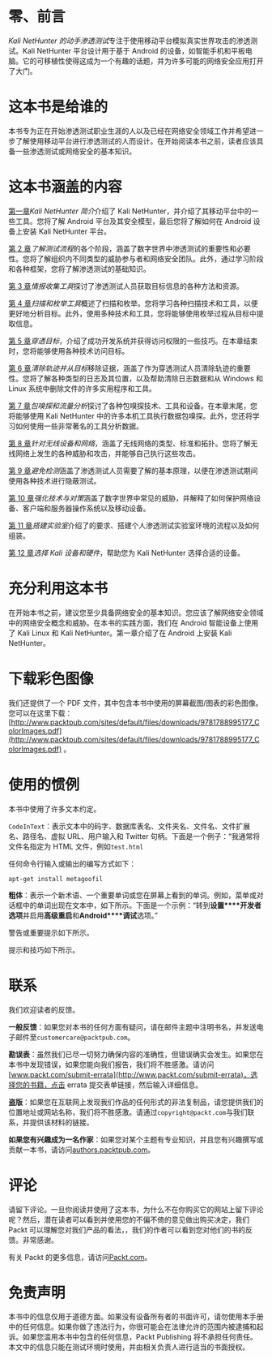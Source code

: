 # 零、前言

*Kali NetHunter 的动手渗透测试*专注于使用移动平台模拟真实世界攻击的渗透测试。Kali NetHunter 平台设计用于基于 Android 的设备，如智能手机和平板电脑。它的可移植性使得这成为一个有趣的话题，并为许多可能的网络安全应用打开了大门。

# 这本书是给谁的

本书专为正在开始渗透测试职业生涯的人以及已经在网络安全领域工作并希望进一步了解使用移动平台进行渗透测试的人而设计。在开始阅读本书之前，读者应该具备一些渗透测试或网络安全的基本知识。

# 这本书涵盖的内容

[第一章](01.html)*Kali NetHunter 简介*介绍了 Kali NetHunter，并介绍了其移动平台中的一些工具。您将了解 Android 平台及其安全模型，最后您将了解如何在 Android 设备上安装 Kali NetHunter 平台。

[第 2 章](02.html)*了解测试流程*的各个阶段，涵盖了数字世界中渗透测试的重要性和必要性。您将了解组织内不同类型的威胁参与者和网络安全团队。此外，通过学习阶段和各种框架，您将了解渗透测试的基础知识。

[第 3 章](03.html)*情报收集工具*探讨了渗透测试人员获取目标信息的各种方法和资源。

[第 4 章](04.html)*扫描和枚举工具*概述了扫描和枚举。您将学习各种扫描技术和工具，以便更好地分析目标。此外，使用多种技术和工具，您将能够使用枚举过程从目标中提取信息。

[第 5 章](05.html)*穿透目标*，介绍了成功开发系统并获得访问权限的一些技巧。在本章结束时，您将能够使用各种技术访问目标。

[第 6 章](06.html)*清除轨迹并从目标*移除证据，涵盖了作为穿透测试人员清除轨迹的重要性。您将了解各种类型的日志及其位置，以及帮助清除日志数据和从 Windows 和 Linux 系统中删除文件的许多实用程序和工具。

[第 7 章](07.html)*包嗅探和流量分析*探讨了各种包嗅探技术、工具和设备。在本章末尾，您将能够使用 Kali NetHunter 中的许多本机工具执行数据包嗅探。此外，您还将学习如何使用一些非常著名的工具分析数据。

[第 8 章](08.html)*针对无线设备和网络*，涵盖了无线网络的类型、标准和拓扑。您将了解无线网络上发生的各种威胁和攻击，并能够自己执行这些攻击。

[第 9 章](09.html)*避免检测*涵盖了渗透测试人员需要了解的基本原理，以便在渗透测试期间使用各种技术进行隐蔽测试。

[第 10 章](10.html)*强化技术与对策*涵盖了数字世界中常见的威胁，并解释了如何保护网络设备、客户端和服务器操作系统以及移动设备。

[第 11 章](11.html)*搭建实验室*介绍了的要求、搭建个人渗透测试实验室环境的流程以及如何组装。

[第 12 章](12.html)*选择 Kali 设备和硬件*，帮助您为 Kali NetHunter 选择合适的设备。

# 充分利用这本书

在开始本书之前，建议您至少具备网络安全的基本知识。您应该了解网络安全领域中的网络安全概念和威胁。在本书的实践方面，我们在 Android 智能设备上使用了 Kali Linux 和 Kali NetHunter。第一章介绍了在 Android 上安装 Kali NetHunter。

# 下载彩色图像

我们还提供了一个 PDF 文件，其中包含本书中使用的屏幕截图/图表的彩色图像。您可以在这里下载：[http://www.packtpub.com/sites/default/files/downloads/9781788995177_ColorImages.pdf](http://www.packtpub.com/sites/default/files/downloads/9781788995177_ColorImages.pdf) 。

# 使用的惯例

本书中使用了许多文本约定。

`CodeInText`：表示文本中的码字、数据库表名、文件夹名、文件名、文件扩展名、路径名、虚拟 URL、用户输入和 Twitter 句柄。下面是一个例子：“我通常将文件名指定为 HTML 文件，例如`test.html`

任何命令行输入或输出的编写方式如下：

```
apt-get install metagoofil
```

**粗体**：表示一个新术语、一个重要单词或您在屏幕上看到的单词。例如，菜单或对话框中的单词出现在文本中，如下所示。下面是一个示例：“转到**设置****开发者选项**并启用**高级重启**和**Android****调试**选项。”

警告或重要提示如下所示。

提示和技巧如下所示。

# 联系

我们欢迎读者的反馈。

**一般反馈**：如果您对本书的任何方面有疑问，请在邮件主题中注明书名，并发送电子邮件至`customercare@packtpub.com`。

**勘误表**：虽然我们已尽一切努力确保内容的准确性，但错误确实会发生。如果您在本书中发现错误，如果您能向我们报告，我们将不胜感激。请访问[www.packt.com/submit-errata](http://www.packt.com/submit-errata)，选择您的书籍，点击 errata 提交表单链接，然后输入详细信息。

**盗版**：如果您在互联网上发现我们作品的任何形式的非法复制品，请您提供我们的位置地址或网站名称，我们将不胜感激。请通过`copyright@packt.com`与我们联系，并提供该材料的链接。

**如果您有兴趣成为一名作家**：如果您对某个主题有专业知识，并且您有兴趣撰写或贡献一本书，请访问[authors.packtpub.com](http://authors.packtpub.com/)。

# 评论

请留下评论。一旦你阅读并使用了这本书，为什么不在你购买它的网站上留下评论呢？然后，潜在读者可以看到并使用您的不偏不倚的意见做出购买决定，我们 Packt 可以理解您对我们产品的看法，，我们的作者可以看到您对他们的书的反馈。非常感谢。

有关 Packt 的更多信息，请访问[Packt.com](http://www.packt.com/)。

# 免责声明

本书中的信息仅用于道德方面。如果没有设备所有者的书面许可，请勿使用本手册中的任何信息。如果你做了违法行为，你很可能会在法律允许的范围内被逮捕和起诉。如果您滥用本书中包含的任何信息，Packt Publishing 将不承担任何责任。本文中的信息只能在测试环境时使用，并由相关负责人进行适当的书面授权。